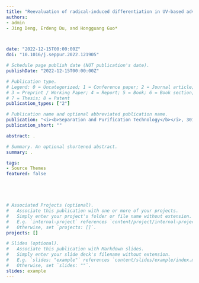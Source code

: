 ```yaml
---
title: "Reevaluation of radical-induced differentiation in UV-based advanced oxidation processes (UV/hydrogen peroxide, UV/peroxydisulfate, and UV/ chlorine) for metronidazole removal: Kinetics, mechanism, toxicity variation, and DFT studies"
authors:
- admin
- Jing Deng, Erdeng Du, and Hongguang Guo*



date: "2022-12-15T00:00:00Z"
doi: "10.1016/j.seppur.2022.121905"

# Schedule page publish date (NOT publication's date).
publishDate: "2022-12-15T00:00:00Z"

# Publication type.
# Legend: 0 = Uncategorized; 1 = Conference paper; 2 = Journal article;
# 3 = Preprint / Working Paper; 4 = Report; 5 = Book; 6 = Book section;
# 7 = Thesis; 8 = Patent
publication_types: ["2"]

# Publication name and optional abbreviated publication name.
publication: "<i><b>Separation and Purification Technology</b></i>, 301, 15, 121905"
publication_short: ""

abstract: .

# Summary. An optional shortened abstract.
summary: .

tags:
- Source Themes
featured: false





# Associated Projects (optional).
#   Associate this publication with one or more of your projects.
#   Simply enter your project's folder or file name without extension.
#   E.g. `internal-project` references `content/project/internal-project/index.md`.
#   Otherwise, set `projects: []`.
projects: []

# Slides (optional).
#   Associate this publication with Markdown slides.
#   Simply enter your slide deck's filename without extension.
#   E.g. `slides: "example"` references `content/slides/example/index.md`.
#   Otherwise, set `slides: ""`.
slides: example
---
```










